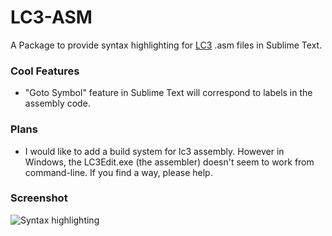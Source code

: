 # LC3-ASM

A Package to provide syntax highlighting for [LC3](http://people.cs.georgetown.edu/~squier/Teaching/HardwareFundamentals/LC3-trunk/docs/README-LC3tools.html) .asm files in Sublime Text. 
  

### Cool Features

* "Goto Symbol" feature in Sublime Text will correspond to labels in the assembly code.

  
### Plans

* I would like to add a build system for lc3 assembly. However in Windows, the LC3Edit.exe (the assembler) doesn't seem to work from command-line. If you find a way, please help.


### Screenshot

![Syntax highlighting](http://i.imgur.com/a6Qufk5.png)
